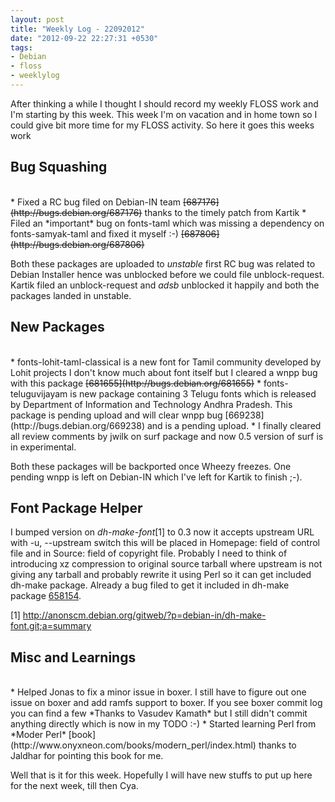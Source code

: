 ```yaml
---
layout: post
title: "Weekly Log - 22092012"
date: "2012-09-22 22:27:31 +0530"
tags:
- Debian
- floss
- weeklylog
---
```


After thinking a while I thought I should record my weekly FLOSS work and
I'm starting by this week. This week I'm on vacation and in home town so 
I could give bit more time for my FLOSS activity. So here it goes this weeks
work

Bug Squashing
-------------
<br/>
* Fixed a RC bug filed on Debian-IN team <strike>[687176](http://bugs.debian.org/687176)</strike>
  thanks to the timely patch from Kartik</li>
* Filed an *important* bug on fonts-taml which was missing a dependency on fonts-samyak-taml and
  fixed it myself :-) <strike>[687806](http://bugs.debian.org/687806)</strike></li>

Both these packages are uploaded to *unstable* first RC bug was related to Debian Installer hence was
unblocked before we could file unblock-request. Kartik filed an unblock-request and *adsb* unblocked
it happily and both the packages landed in unstable.

New Packages
------------
<br/>
* fonts-lohit-taml-classical is a new font for Tamil community developed by Lohit projects I don't
  know much about font itself but I cleared a wnpp bug with this package <strike>[681655](http://bugs.debian.org/681655)</strike>
* fonts-teluguvijayam is new package containing 3 Telugu fonts which is released by Department of
  Information and Technology Andhra Pradesh. This package is pending upload and will clear wnpp
  bug [669238](http://bugs.debian.org/669238) and is a pending upload.
* I finally cleared all review comments by jwilk on surf package and now 0.5 version of surf is in
  experimental.
  
Both these packages will be backported once Wheezy freezes. One pending wnpp is left on Debian-IN
which I've left for Kartik to finish ;-).

Font Package Helper
-------------------

I bumped version on *dh-make-font*[1] to 0.3 now it accepts upstream URL with -u, --upstream switch
this will be placed in Homepage: field of control file and in Source: field of copyright file. Probably
I need to think of introducing xz compression to original source tarball where upstream is not
giving any tarball and probably rewrite it using Perl so it can get included dh-make package. Already
a bug filed to get it included in dh-make package [658154](http://bugs.debian.org/658154).

[1] http://anonscm.debian.org/gitweb/?p=debian-in/dh-make-font.git;a=summary

Misc and Learnings
------------------
<br/>
* Helped Jonas to fix a minor issue in boxer. I still have to figure out one issue on boxer and
  add ramfs support to boxer. If you see boxer commit log you can find a few *Thanks to Vasudev Kamath*
  but I still didn't commit anything directly which is now in my TODO :-)
* Started learning Perl from *Moder Perl* [book](http://www.onyxneon.com/books/modern_perl/index.html) thanks
  to Jaldhar for pointing this book for me.
  
Well that is it for this week. Hopefully I will have new stuffs to put up here for the next week, till then Cya.
